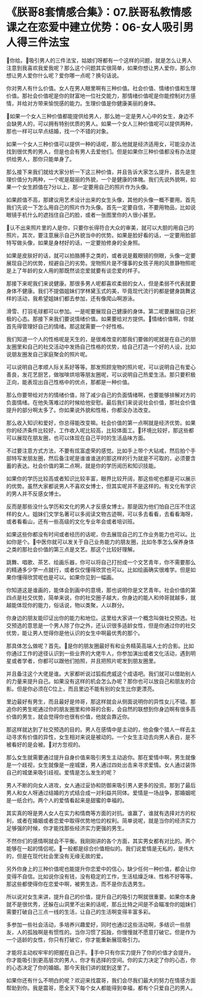 # 《朕哥8套情感合集》：07.朕哥私教情感课之在恋爱中建立优势：06-女人吸引男人得三件法宝

🎼你给。🎼吸引男人的三件法宝，姑娘们呀都有一个这样的问题，就是怎么让男人注意到我喜欢我爱我呢？那么这个问题其实很简单，如果你想让男人爱你，那么你想让男人爱你什么呢？爱你哪一点呢？换句话说。

你对男人有什么价值。女人在男人眼里啊有三种价值。社会价值、情绪价值和生理价值。那社会价值呢是你的财富地一位社交能力，那情绪价值呢是你能控制对方感情，并给对方带来愉悦感的能力。生理价值是你健康美丽的身体。

🎼如果一个女人三种价值都能提供给男人，那么她一定是男人心中的女生，身边不会缺男人的，可以拥有特别优质的男人。如果一个女人三种价值呢可以提供两种，那也一样可以早点结婚，找一个不错的对象。

如果一个女人三种价值可以提供一种的话呢，那么他就是经济适用女，可能没办法找到很优秀的男人，但是也会有男人去爱他们。但是如果你三种价值都没有办法提供给男人，那你只能单身了。

那么接下来我们就给大家分析一下这三种价值，并且告诉大家怎么提升，首先是生理价值分为两种，一个呢是靓丽的外貌，一个是健康的体魄。我们先说外貌啊，如果一个女生颜值在7分以上，那一定要用自己的照片作为头像。

如果颜值不高，那建议用艺术设计出来的女生头像，其他的头像一概不要用。首先我们先说一下怎么用自己的照片作为头像。首先一定要自信，不要用物品，比如说眼镜手机什么的遮挡住自己的脸，或者一张图里你的人很小甚至。

🎼认不出来照片里的人是你，只要你长得符合大众的审美，就可以大胆的用自己的照片。其次，要注意展示自己外貌当中的优势。如果是脸好看的话，一定要用脸部特写做头像，如果是身材好的话，一定要拍修身的全身照。

如果是皮肤好的话，就可以拍胳膊手之类的，或者说是戴眼镜的侧眼，头像一定要展现自己的优势，规避自己的劣势。宠物照片是不懂事的女孩子用的风景静物照呢是上了年龄的女人用的那既然谈恋爱就要有谈恋爱的样子。

那接下来呢我们来说健康。那很多男人呢都喜欢柔弱的女人，但是柔弱不代表就要身体不健康。我们不提倡姐妹们学林黛玉式的美，毕竟现代流行的都是健身跳舞这样的活动，我希望姐妹们都去参加，还有像爬山啊游泳。

滑雪、打羽毛球都可以参加。一是呢要展现自己健康的身体。第二呢要展现自己积极的心态。那接下来我们要说情绪价值。如果要给对方提供。🎼情绪价值啊，你就首先得管理好自己的情绪。那这就需要一个好性格。

我们知道一个人的性格呢是天生的，是很难改变的那我们要做的呢就是在自己的朋友圈里和自己的社交活动中发扬自己性格的优势，给自己打造一个好的人设，比如说朋友圈发自己家庭聚会的照片呢。

可以说明自己孝顺人际关系好等等。那发照顾宠物的照片呢，可以说明自己有爱心善良，发花艺厨艺，做咖啡烘培等朋友圈呢，可以说明自己热爱生活。那只要积极正向，能表现出自己性格中的优点，那都是一种价值。

那么你要带给对方的情绪价值，除了减少自己的负面情绪啊，也要能够排解对方的负面情绪。在他失落难过的时候给他安慰。最后我们来说说社会价值，那社会价值提升的部分啊太多了。你如果说外貌和性格，你都没办法改变。

那么收入知识和爱好，你总得能改变嘛。社会价值的第一点啊就是经济优势。如果你的经济条件比较好，工作收入呢比较高，比较体面工。🎼环境比较好，那这些都可以展现在朋友圈，也可以体现在自己平时的生活品味方面。

不过要注意方式方法，不要有炫富虚荣的感觉。比如手上带个大钻戒，然后拍个手部特写发朋友圈，然后备注呢是谁谁谁送的那这样的行为就是不可取的，必须要含蓄的表达。社会价值的第二点啊，就是你的学历阅历和知识技能。

如果你的学历比较高或者知识比较丰富，眼界比较开阔，那这些呢也都是可以展示的优势。虽然大家都说男人不喜欢女博士，但其实呢并不是这样的。有文化有学识的男人并不反感女博士。

反而是那些没什么学历和文化的男人才反感女博士。那是因为他们怕自己压不住这样的女人。姐妹们文学名著可以多阅读文物古迹啊，可以多去看看，去看看海呀，或者看看山，还有一些高级的文化专业年会或者培训班。

如果这些你都没有时间或者经历的话呢，你去展现自己的工作业务能力也可以。比如你是个。🎼中医你就可以发关于自己业务能力的朋友圈，比如冬季怎么保养身体之类的那社会价值的第三点是文艺。那这个比较好理解。

跳舞、唱歌、茶艺、绘画乐器，你可以将自己打扮成一个文艺青年，你不需要那么的精通多少学一点就行，或者仅仅懂得欣赏也可以。比如绘画确实很难学。但是如果你懂得欣赏呢也是可以。如果你见到一幅画。

你知道这是谁画的，能体会到画中的意境，那也说明你是文艺青年。社会价值的第四点是社交优势，简单来说，你的社交圈子越大，你身边的能人和帅哥就越多，就越能体现你的能力，俗话说，物以类聚，人以群分。

你身边的朋友能印证出你的能力和地位。这里给大家讲一个概念叫做社交预选。社交预选的意思是一个男人除了你之外，还认识很多适龄女性，但是你通过你的社交优势，能让男人觉得你是他认识的女生中啊最优秀的那个。

那具体怎么做呢？首先。🎼是你的朋友圈最好有和业务精英高端人士的合影。比如你通过工作的途径认识到一些业界的大佬牛人，你参加演出或者文化活动，遇到明星或者学者，你都可以跟他们拍照，并且把照片呢发到朋友圈里。

并且备注这个大佬是谁。大家都听说过狐假虎威这个成语吧。我们就可以借助别人的力量来提升自己。如果没有这样的机会怎么办呢？那你也可以放自己和朋友的合影。但是你必须在C位上，而且里边不能有别的女生比你更漂亮。

里边最好有男生，而且最好是帅哥，那这样就会从侧面说明你的异性女儿不错。那追你的男生呢通过你的朋友圈里和帅哥的合影，会自然的联想到你身边啊有很多高价值的男生，就会觉得你也很有价值，他就会靠近你。

那这样就达到了社交预选的目的。男人在感情中是主动的，他会像个猎人一样去主动寻求有价值的异性，女生相对来说是被动的。一个女生主动去向男人表白，是不被看好的是会被。🎼对方忽视的。

那么女生就需要通过提升自身价值来吸引男生主动追你。那在爱情中啊，男生就像是一个歧视，女生就像是一座城堡，男人通过四处出击来寻求爱情。女人通过装饰自己的城堡来吸引歧视。爱情是怎么发生的呢？

男人不断的向女人进攻，女人通过妥协和防御来吸引男人更多的投资。那到了最后男人和女人呀通过结婚的方式结合成一对利益共同体。爱情是一场战争，那婚姻呢是一纸合约。两个人的爱情看起来是甜蜜的幸福的。

其实真的呀是男人女人在实力和情商等方面的对抗。谁赢了，谁就有选择对方的权利，或者在婚姻或者恋爱中取得优势地位的权利。简单说呢，就是当你的经济实力足够强的时候，你才能找那些经济实力更强的男生。

不然你们的感情啊就会不平衡。我刚刚讲的各个方面，其实男女都有对比的。两个能够在一起的情侣呢。🎼一般都是综合价值相似的。我们说爱情是无私的，是伟大的，但是在现代社会里没有无缘无故的爱。

另外你身上的三种价值呢也能提升你恋爱中的信心，缺少任何一种价值，都会让你变得不自信。比如说你没有钱，没有稳定的工作，生活枯燥乏味、性格不好等等。那这些都使得你在恋爱中啊，被男生选，而不是你去选男生。

所以说对女生来讲，提升自己的价值，提升自己的吸引力啊就很重要。如果你本身就不是很优秀，还躲在山洞里不出来的话呢，那丘比特之间是不会瞄准你的姐妹们需要打破自己三点一线的生活，让自己的生活啊变得丰富多彩。

多参加一些社会活动，多培养兴趣爱好，同时也通过这些活动啊，多结识一些朋友，人的孤独啊是有惯性的。当你习惯了孤独，你慢慢就不愿意打破它。但是作为一个适龄的女性，你只有打破它，你才能重新展现吸引力。

才能将主动权牢牢的把握在自己手。🎼手中只有你实力提升了你的价值才会提升，你才能吸引到更高层次的男人，你才有选择的空间。你的实力决定了你的心态，你的心态决定了你的婚姻。那今天我们讲的就到这里了。

如果你还有什么不明白的呢？欢迎来找震哥，我们会尽我们最大的努力在情感方面帮助到你。我是震哥，愿全天下每个女人都能得到幸福，都有个只爱自己的男人。

